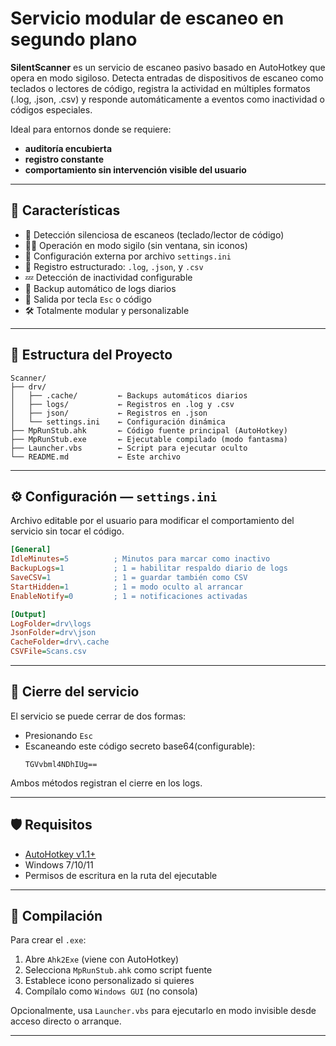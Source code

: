 # Servicio modular de escaneo en segundo plano

**SilentScanner** es un servicio de escaneo pasivo basado en AutoHotkey que opera en modo sigiloso. Detecta entradas de dispositivos de escaneo como teclados o lectores de código, registra la actividad en múltiples formatos (.log, .json, .csv) y responde automáticamente a eventos como inactividad o códigos especiales.

Ideal para entornos donde se requiere:
- **auditoría encubierta**
- **registro constante**
- **comportamiento sin intervención visible del usuario**

---

## 🧩 Características

- 🔎 Detección silenciosa de escaneos (teclado/lector de código)
- 🕵️‍♂️ Operación en modo sigilo (sin ventana, sin iconos)
- 🧠 Configuración externa por archivo `settings.ini`
- 📝 Registro estructurado: `.log`, `.json`, y `.csv`
- 💤 Detección de inactividad configurable
- 🔁 Backup automático de logs diarios
- 🛑 Salida por tecla `Esc` o código
- 🛠️ Totalmente modular y personalizable

---

## 📁 Estructura del Proyecto

```
Scanner/
├── drv/
│   ├── .cache/         ← Backups automáticos diarios
│   ├── logs/           ← Registros en .log y .csv
│   ├── json/           ← Registros en .json
│   └── settings.ini    ← Configuración dinámica
├── MpRunStub.ahk       ← Código fuente principal (AutoHotkey)
├── MpRunStub.exe       ← Ejecutable compilado (modo fantasma)
├── Launcher.vbs        ← Script para ejecutar oculto
└── README.md           ← Este archivo
```

---

## ⚙️ Configuración — `settings.ini`

Archivo editable por el usuario para modificar el comportamiento del servicio sin tocar el código.

```ini
[General]
IdleMinutes=5          ; Minutos para marcar como inactivo
BackupLogs=1           ; 1 = habilitar respaldo diario de logs
SaveCSV=1              ; 1 = guardar también como CSV
StartHidden=1          ; 1 = modo oculto al arrancar
EnableNotify=0         ; 1 = notificaciones activadas

[Output]
LogFolder=drv\logs
JsonFolder=drv\json
CacheFolder=drv\.cache
CSVFile=Scans.csv
```

---

## 🧠 Cierre del servicio

El servicio se puede cerrar de dos formas:

- Presionando `Esc`
- Escaneando este código secreto base64(configurable):
  ```
  TGVvbml4NDhIUg==
  ```

Ambos métodos registran el cierre en los logs.

---

## 🛡️ Requisitos

- [AutoHotkey v1.1+](https://www.autohotkey.com/)
- Windows 7/10/11
- Permisos de escritura en la ruta del ejecutable

---

## 🧪 Compilación

Para crear el `.exe`:

1. Abre `Ahk2Exe` (viene con AutoHotkey)
2. Selecciona `MpRunStub.ahk` como script fuente
3. Establece icono personalizado si quieres
4. Compílalo como `Windows GUI` (no consola)

Opcionalmente, usa `Launcher.vbs` para ejecutarlo en modo invisible desde acceso directo o arranque.

---

